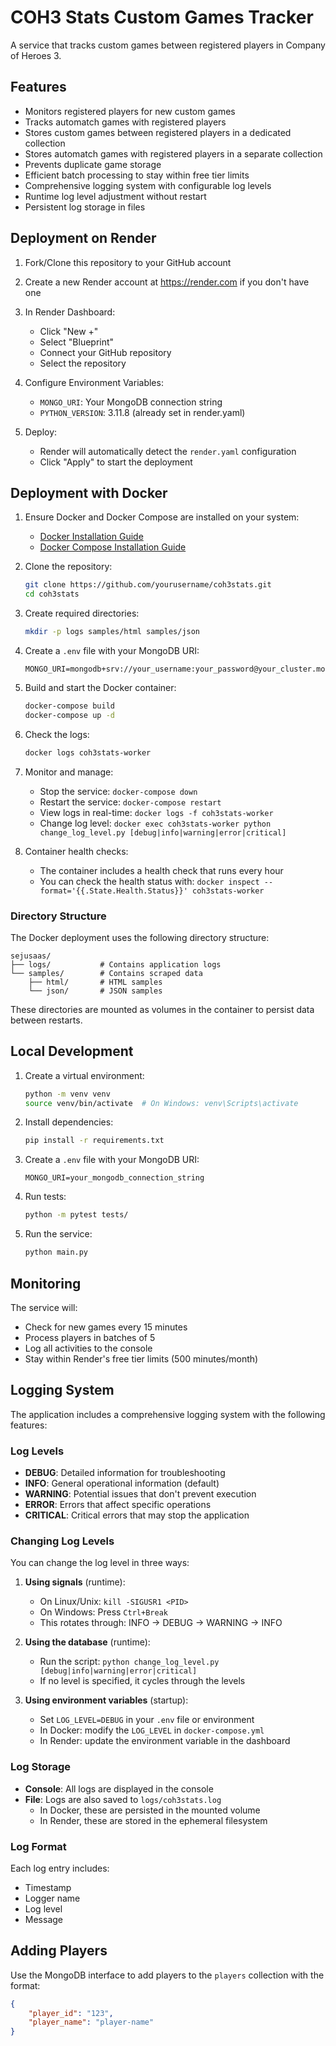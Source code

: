 # COH3 Stats Custom Games Tracker

A service that tracks custom games between registered players in Company of Heroes 3.

## Features

- Monitors registered players for new custom games
- Tracks automatch games with registered players
- Stores custom games between registered players in a dedicated collection
- Stores automatch games with registered players in a separate collection
- Prevents duplicate game storage
- Efficient batch processing to stay within free tier limits
- Comprehensive logging system with configurable log levels
- Runtime log level adjustment without restart
- Persistent log storage in files

## Deployment on Render

1. Fork/Clone this repository to your GitHub account

2. Create a new Render account at https://render.com if you don't have one

3. In Render Dashboard:
   - Click "New +"
   - Select "Blueprint"
   - Connect your GitHub repository
   - Select the repository

4. Configure Environment Variables:
   - `MONGO_URI`: Your MongoDB connection string
   - `PYTHON_VERSION`: 3.11.8 (already set in render.yaml)

5. Deploy:
   - Render will automatically detect the `render.yaml` configuration
   - Click "Apply" to start the deployment

## Deployment with Docker

1. Ensure Docker and Docker Compose are installed on your system:
   - [Docker Installation Guide](https://docs.docker.com/get-docker/)
   - [Docker Compose Installation Guide](https://docs.docker.com/compose/install/)

2. Clone the repository:
   ```bash
   git clone https://github.com/yourusername/coh3stats.git
   cd coh3stats
   ```

3. Create required directories:
   ```bash
   mkdir -p logs samples/html samples/json
   ```

4. Create a `.env` file with your MongoDB URI:
   ```
   MONGO_URI=mongodb+srv://your_username:your_password@your_cluster.mongodb.net/
   ```

5. Build and start the Docker container:
   ```bash
   docker-compose build
   docker-compose up -d
   ```

6. Check the logs:
   ```bash
   docker logs coh3stats-worker
   ```

7. Monitor and manage:
   - Stop the service: `docker-compose down`
   - Restart the service: `docker-compose restart`
   - View logs in real-time: `docker logs -f coh3stats-worker`
   - Change log level: `docker exec coh3stats-worker python change_log_level.py [debug|info|warning|error|critical]`

8. Container health checks:
   - The container includes a health check that runs every hour
   - You can check the health status with: `docker inspect --format='{{.State.Health.Status}}' coh3stats-worker`

### Directory Structure

The Docker deployment uses the following directory structure:
```
sejusaas/
├── logs/           # Contains application logs
└── samples/        # Contains scraped data
    ├── html/       # HTML samples
    └── json/       # JSON samples
```

These directories are mounted as volumes in the container to persist data between restarts.

## Local Development

1. Create a virtual environment:
   ```bash
   python -m venv venv
   source venv/bin/activate  # On Windows: venv\Scripts\activate
   ```

2. Install dependencies:
   ```bash
   pip install -r requirements.txt
   ```

3. Create a `.env` file with your MongoDB URI:
   ```
   MONGO_URI=your_mongodb_connection_string
   ```

4. Run tests:
   ```bash
   python -m pytest tests/
   ```

5. Run the service:
   ```bash
   python main.py
   ```

## Monitoring

The service will:
- Check for new games every 15 minutes
- Process players in batches of 5
- Log all activities to the console
- Stay within Render's free tier limits (500 minutes/month)

## Logging System

The application includes a comprehensive logging system with the following features:

### Log Levels

- **DEBUG**: Detailed information for troubleshooting
- **INFO**: General operational information (default)
- **WARNING**: Potential issues that don't prevent execution
- **ERROR**: Errors that affect specific operations
- **CRITICAL**: Critical errors that may stop the application

### Changing Log Levels

You can change the log level in three ways:

1. **Using signals** (runtime):
   - On Linux/Unix: `kill -SIGUSR1 <PID>`
   - On Windows: Press `Ctrl+Break`
   - This rotates through: INFO → DEBUG → WARNING → INFO

2. **Using the database** (runtime):
   - Run the script: `python change_log_level.py [debug|info|warning|error|critical]`
   - If no level is specified, it cycles through the levels

3. **Using environment variables** (startup):
   - Set `LOG_LEVEL=DEBUG` in your `.env` file or environment
   - In Docker: modify the `LOG_LEVEL` in `docker-compose.yml`
   - In Render: update the environment variable in the dashboard

### Log Storage

- **Console**: All logs are displayed in the console
- **File**: Logs are also saved to `logs/coh3stats.log`
  - In Docker, these are persisted in the mounted volume
  - In Render, these are stored in the ephemeral filesystem

### Log Format

Each log entry includes:
- Timestamp
- Logger name
- Log level
- Message

## Adding Players

Use the MongoDB interface to add players to the `players` collection with the format:
```json
{
    "player_id": "123",
    "player_name": "player-name"
}
```
